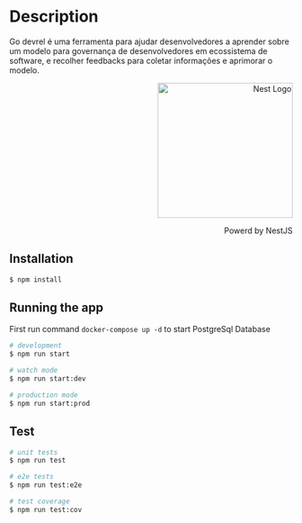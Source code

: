 # Description

Go devrel é uma ferramenta para ajudar desenvolvedores a aprender sobre um modelo para governança de desenvolvedores em ecossistema de software, e recolher feedbacks para coletar informações e aprimorar o modelo.

<p align="right">
  <a href="http://nestjs.com/" target="blank"><img src="https://nestjs.com/img/logo_text.svg" width="240" alt="Nest Logo" /></a>
  <p align="right">Powerd by NestJS</p>
</p>

## Installation

```bash
$ npm install
```

## Running the app

First run command `docker-compose up -d` to start PostgreSql Database

```bash
# development
$ npm run start

# watch mode
$ npm run start:dev

# production mode
$ npm run start:prod
```

## Test

```bash
# unit tests
$ npm run test

# e2e tests
$ npm run test:e2e

# test coverage
$ npm run test:cov
```
